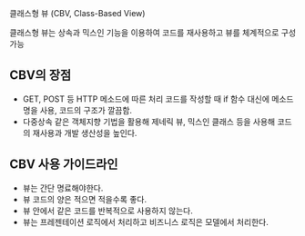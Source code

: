 
클래스형 뷰 (CBV, Class-Based View)

클래스형 뷰는 상속과 믹스인 기능을 이용하여 코드를 재사용하고 뷰를 체계적으로 구성 가능 

## CBV의 장점
- GET, POST 등 HTTP 메소드에 따른 처리 코드를 작성할 때 if 함수 대신에 메소드명을 사용, 코드의 구조가 깔끔함.
- 다중상속 같은 객체지향 기법을 활용해 제네릭 뷰, 믹스인 클래스 등을 사용해 코드의 재사용과 개발 생산성을 높인다.


## CBV 사용 가이드라인 
- 뷰는 간단 명료해야한다.
- 뷰 코드의 양은 적으면 적을수록 좋다.
- 뷰 안에서 같은 코드를 반복적으로 사용하지 않는다.
- 뷰는 프레젠테이션 로직에서 처리하고 비즈니스 로직은 모델에서 처리한다.
